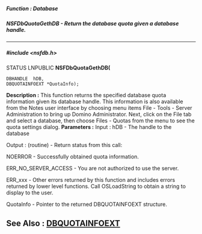##### Function : Database
##### NSFDbQuotaGethDB - Return the database quota given a database handle.
---
##### #include <nsfdb.h>
STATUS LNPUBLIC **NSFDbQuotaGethDB(**

	DBHANDLE  hDB,
	DBQUOTAINFOEXT *QuotaInfo);
**Description :**
This function returns the specified database quota information given its 
database handle.  This information is also available from the Notes user 
interface by choosing menu items File - Tools - Server Administration to bring 
up Domino Administrator.  Next, click on the File tab and select a database, 
then choose Files - Quotas from the menu to see the quota settings dialog.
**Parameters :**
Input :
hDB  -  The handle to the database

Output :
(routine)  -  Return status from this call: 

NOERROR - Successfully obtained quota information.

ERR_NO_SERVER_ACCESS - You are not authorized to use the server.

ERR_xxx - Other errors returned by this function and includes errors returned by lower level functions. Call OSLoadString to obtain a string to display to the user.


QuotaInfo  -  Pointer to the returned DBQUOTAINFOEXT structure. 

**See Also :**
[DBQUOTAINFOEXT](D:/md_files/DBQUOTAINFOEXT.md)
---
